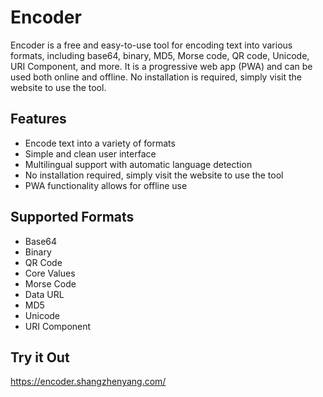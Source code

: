 # Encoder

Encoder is a free and easy-to-use tool for encoding text into various formats, including base64, binary, MD5, Morse code, QR code, Unicode, URI Component, and more. It is a progressive web app (PWA) and can be used both online and offline. No installation is required, simply visit the website to use the tool.

## Features

- Encode text into a variety of formats
- Simple and clean user interface
- Multilingual support with automatic language detection
- No installation required, simply visit the website to use the tool
- PWA functionality allows for offline use

## Supported Formats

- Base64
- Binary
- QR Code
- Core Values
- Morse Code
- Data URL
- MD5
- Unicode
- URI Component

## Try it Out

https://encoder.shangzhenyang.com/

